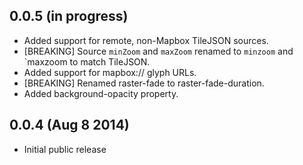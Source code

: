 ## 0.0.5 (in progress)

* Added support for remote, non-Mapbox TileJSON sources.
* [BREAKING] Source `minZoom` and `maxZoom` renamed to `minzoom` and `maxzoom to match TileJSON.
* Added support for mapbox:// glyph URLs.
* [BREAKING] Renamed raster-fade to raster-fade-duration.
* Added background-opacity property.

## 0.0.4 (Aug 8 2014)

* Initial public release
